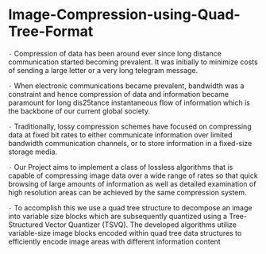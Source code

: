 # Image-Compression-using-Quad-Tree-Format

۰ Compression of data has been around ever since long distance communication started  becoming prevalent. It was initially to minimize costs of sending a large letter or a very long  telegram message. 

۰ When electronic communications became prevalent, bandwidth was a constraint and hence  compression of data and information became paramount for long dis25tance instantaneous  flow of information which is the backbone of our current global society. 

۰ Traditionally, lossy compression schemes have focused on compressing data at fixed bit  rates to either communicate information over limited bandwidth communication channels, or  to store information in a fixed-size storage media. 

۰ Our Project aims to implement a class of lossless algorithms that is capable of compressing image  data over a wide range of rates so that quick browsing of large amounts of information as  well as detailed examination of high resolution areas can be achieved by the same  compression system. 

۰ To accomplish this we use a quad tree structure to decompose an image into variable size  blocks which are subsequently quantized using a Tree-Structured Vector Quantizer (TSVQ).  The developed algorithms utilize variable-size image blocks encoded within quad tree data  structures to efficiently encode image areas with different information content
